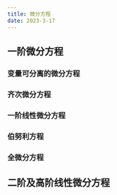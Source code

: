 ```yaml
---
title: 微分方程
date: 2023-3-17
---
```


## 一阶微分方程

### 变量可分离的微分方程

### 齐次微分方程

### 一阶线性微分方程

### 伯努利方程

### 全微分方程

## 二阶及高阶线性微分方程

